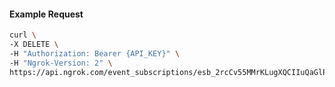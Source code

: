 <!-- Code generated for API Clients. DO NOT EDIT. -->

#### Example Request

```bash
curl \
-X DELETE \
-H "Authorization: Bearer {API_KEY}" \
-H "Ngrok-Version: 2" \
https://api.ngrok.com/event_subscriptions/esb_2rcCv55MMrKLugXQCIIuQaGlPih/sources/ip_policy_updated.v0
```
